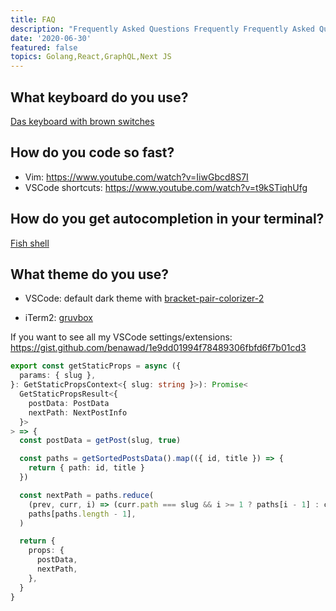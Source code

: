 ```yaml
---
title: FAQ
description: "Frequently Asked Questions Frequently Frequently Asked Questions Frequently Frequently Asked Questions Frequently Questions Asked Questions Frequently Asked Questions Asked Questions Frequently Asked Questions"
date: '2020-06-30'
featured: false
topics: Golang,React,GraphQL,Next JS
---
```


## What keyboard do you use?

[Das keyboard with brown switches](https://www.daskeyboard.com/daskeyboard-4-professional/)

## How do you code so fast?

- Vim: https://www.youtube.com/watch?v=IiwGbcd8S7I
- VSCode shortcuts: https://www.youtube.com/watch?v=t9kSTiqhUfg

## How do you get autocompletion in your terminal?

[Fish shell](https://fishshell.com/)

## What theme do you use?

- VSCode: default dark theme with [bracket-pair-colorizer-2](https://marketplace.visualstudio.com/items?itemName=CoenraadS.bracket-pair-colorizer-2)

- iTerm2: [gruvbox](https://github.com/morhetz/gruvbox-contrib)

If you want to see all my VSCode settings/extensions: https://gist.github.com/benawad/1e9dd01994f78489306fbfd6f7b01cd3

```typescript
export const getStaticProps = async ({
  params: { slug },
}: GetStaticPropsContext<{ slug: string }>): Promise<
  GetStaticPropsResult<{
    postData: PostData
    nextPath: NextPostInfo
  }>
> => {
  const postData = getPost(slug, true)

  const paths = getSortedPostsData().map(({ id, title }) => {
    return { path: id, title }
  })

  const nextPath = paths.reduce(
    (prev, curr, i) => (curr.path === slug && i >= 1 ? paths[i - 1] : curr),
    paths[paths.length - 1],
  )

  return {
    props: {
      postData,
      nextPath,
    },
  }
}
```